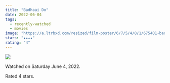 ```yaml
---
title: "Badhaai Do"
date: 2022-06-04
tags:
  - recently-watched
  - movies
image: "https://a.ltrbxd.com/resized/film-poster/6/7/5/4/0/1/675401-badhaai-do-0-600-0-900-crop.jpg?v=b11a079b1b"
stars: "★★★★"
rating: "4"
---
```


<div class="letterboxd-movie-data-content">
   <p><img src="https://a.ltrbxd.com/resized/film-poster/6/7/5/4/0/1/675401-badhaai-do-0-600-0-900-crop.jpg?v=b11a079b1b"/></p> <p>Watched on Saturday June 4, 2022.</p> 
  <p>Rated 4 stars.<p>
  <div class="float-clear"></div>
</div>
